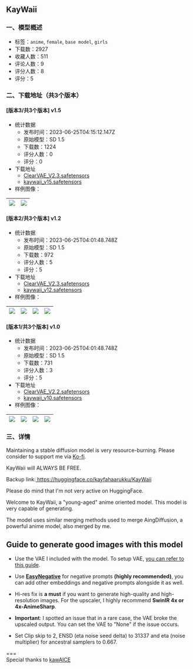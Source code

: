## KayWaii
### 一、模型概述

- 标签：`anime`, `female`, `base model`, `girls`
- 下载数：2927
- 收藏人数：511
- 评论人数：9
- 评分人数：8
- 评分：5

### 二、下载地址（共3个版本）

#### [版本3/共3个版本] v1.5

- 统计数据
  - 发布时间：2023-06-25T04:15:12.147Z
  - 原始模型：SD 1.5
  - 下载数：1224
  - 评分人数：0
  - 评分：0
- 下载地址
  - [ClearVAE_V2.3.safetensors](https://civitai.com/api/download/models/103450?type=VAE&format=Other)
  - [kaywaii_v15.safetensors](https://civitai.com/api/download/models/103450)
- 样例图像：

| <img src="https://image.civitai.com/xG1nkqKTMzGDvpLrqFT7WA/83620055-e025-4d94-a570-e6edfa22aa17/width=450/1279573.jpeg" /> | <img src="https://image.civitai.com/xG1nkqKTMzGDvpLrqFT7WA/1c645895-eda9-42d3-bca1-30a7e0449286/width=450/1279577.jpeg" /> |
| ---- | ---- |

#### [版本2/共3个版本] v1.2

- 统计数据
  - 发布时间：2023-06-25T04:01:48.748Z
  - 原始模型：SD 1.5
  - 下载数：972
  - 评分人数：5
  - 评分：5
- 下载地址
  - [ClearVAE_V2.3.safetensors](https://civitai.com/api/download/models/96389?type=VAE&format=Other)
  - [kaywaii_v12.safetensors](https://civitai.com/api/download/models/96389)
- 样例图像：

| <img src="https://image.civitai.com/xG1nkqKTMzGDvpLrqFT7WA/8a997cc0-4b34-4882-8367-3276de252ba1/width=450/1150863.jpeg" /> | <img src="https://image.civitai.com/xG1nkqKTMzGDvpLrqFT7WA/5c8d93ee-10ca-4692-8bd9-3dbe7a32e4fd/width=450/1150830.jpeg" /> | <img src="https://image.civitai.com/xG1nkqKTMzGDvpLrqFT7WA/d489e6c1-8625-4338-9ae5-f0d21a135c42/width=450/1169004.jpeg" /> | <img src="https://image.civitai.com/xG1nkqKTMzGDvpLrqFT7WA/81d11ceb-dcda-4401-9109-721b6f11c71d/width=450/1225935.jpeg" /> |
| ---- | ---- | ---- | ---- |

#### [版本1/共3个版本] v1.0

- 统计数据
  - 发布时间：2023-06-25T04:01:48.748Z
  - 原始模型：SD 1.5
  - 下载数：731
  - 评分人数：3
  - 评分：5
- 下载地址
  - [ClearVAE_V2.2.safetensors](https://civitai.com/api/download/models/93844?type=VAE&format=Other)
  - [kaywaii_v10.safetensors](https://civitai.com/api/download/models/93844)
- 样例图像：

| <img src="https://image.civitai.com/xG1nkqKTMzGDvpLrqFT7WA/4eca4ac2-9c07-45f3-b3c6-29a32250f001/width=450/1109900.jpeg" /> | <img src="https://image.civitai.com/xG1nkqKTMzGDvpLrqFT7WA/041247ff-3f65-425b-8817-712cc42e8874/width=450/1109898.jpeg" /> | <img src="https://image.civitai.com/xG1nkqKTMzGDvpLrqFT7WA/937fbe28-d4c3-415a-af35-ba92a8586b39/width=450/1109935.jpeg" /> | <img src="https://image.civitai.com/xG1nkqKTMzGDvpLrqFT7WA/85dfbc90-a378-46fd-b372-74f0ec166fce/width=450/1116303.jpeg" /> |
| ---- | ---- | ---- | ---- |


### 三、详情
<p>Maintaining a stable diffusion model is very resource-burning. Please consider to support me via <a target="_blank" rel="ugc" href="https://ko-fi.com/kayfahaarukku">Ko-fi</a>.</p><p>KayWaii will ALWAYS BE FREE.</p><p>Backup link:<a target="_blank" rel="ugc" href="https://huggingface.co/kayfahaarukku/KayWaii"> https://huggingface.co/kayfahaarukku/KayWaii</a></p><p>Please do mind that I'm not very active on HuggingFace.</p><p></p><p>Welcome to KayWaii, a "young-aged" anime oriented model. This model is very capable of generating.</p><p>The model uses similar merging methods used to merge AingDiffusion, a powerful anime model, also merged by me.</p><h2 id="guide-to-generate-good-images-with-this-model">Guide to generate good images with this model</h2><ul><li><p>Use the VAE I included with the model. To setup VAE, <a target="_blank" rel="ugc" href="https://stable-diffusion-art.com/how-to-use-vae/#Install">you can refer to this guide</a>.</p></li><li><p>Use <a target="_blank" rel="ugc" href="https://civitai.com/models/7808/easynegative"><strong>EasyNegative</strong></a> for negative prompts <strong>(highly recommended)</strong>, you can add other embeddings and negative prompts alongside it as well.</p></li><li><p>Hi-res fix is <strong>a must</strong> if you want to generate high-quality and high-resolution images. For the upscaler, I highly recommend <strong>SwinIR 4x or 4x-AnimeSharp</strong>.</p></li><li><p><strong>Important</strong>: I spotted an issue that in a rare case, the VAE broke the upscaled output. You can set the VAE to "None" if the issue occurs.</p></li><li><p>Set Clip skip to 2, ENSD (eta noise seed delta) to 31337 and eta (noise multiplier) for ancestral samplers to 0.667.</p></li></ul><p>===<br />Special thanks to <a target="_blank" rel="ugc" href="https://civitai.com/models/51057?modelVersionId=65092">kawAICE</a></p>